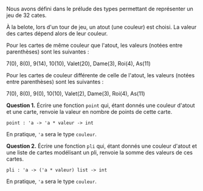 Nous avons défini dans le prélude des types permettant de représenter un jeu de 32 cates.

À la belote, lors d'un tour de jeu, un atout (une couleur) est choisi. La valeur des cartes dépend alors de leur couleur.

Pour les cartes de même couleur que l'atout, les valeurs (notées entre parenthèses) sont les suivantes :

7(0), 8(0), 9(14), 10(10), Valet(20), Dame(3), Roi(4), As(11)

Pour les cartes de couleur différente de celle de l'atout, les valeurs (notées entre parenthèses) sont les suivantes :

7(0), 8(0), 9(0), 10(10), Valet(2), Dame(3), Roi(4), As(11)


**Question 1.**
Écrire une fonction `point` qui, étant donnés une couleur d'atout et une carte, renvoie la valeur en nombre de points de cette carte.

`point : 'a -> 'a * valeur -> int`

En pratique, `'a` sera le type `couleur`.

**Question 2.**
Écrire une fonction `pli` qui, étant donnés une couleur d'atout et une liste de cartes modélisant un pli, renvoie la somme des valeurs de ces cartes.

`pli : 'a -> ('a * valeur) list -> int`

En pratique, `'a` sera le type `couleur`.